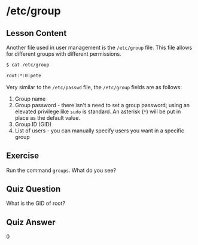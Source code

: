 # /etc/group

## Lesson Content

Another file used in user management is the `/etc/group` file. This file allows for different groups with different permissions.

```bash
$ cat /etc/group

root:*:0:pete
```

Very similar to the `/etc/passwd` file, the `/etc/group` fields are as follows:

1. Group name
2. Group password - there isn't a need to set a group password; using an elevated privilege like `sudo` is standard. An asterisk (`*`) will be put in place as the default value.
3. Group ID (GID)
4. List of users - you can manually specify users you want in a specific group

## Exercise

Run the command `groups`. What do you see?

## Quiz Question

What is the GID of root?

## Quiz Answer

0
